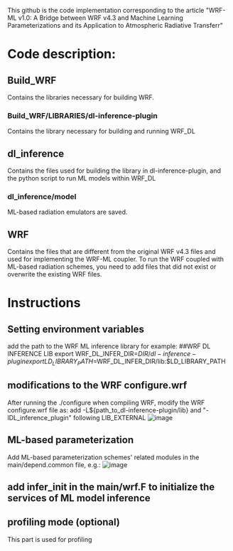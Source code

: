 This github is the code implementation corresponding to the article "WRF-ML v1.0: A Bridge between WRF v4.3 and Machine Learning Parameterizations and its Application to Atmospheric Radiative Transferr"

# Code description:

## Build_WRF
Contains the libraries necessary for building WRF.

### Build_WRF/LIBRARIES/dl-inference-plugin
Contains the library necessary for building and running WRF_DL

## dl_inference
Contains the files used for building the library in dl-inference-plugin, and the python script to run ML models within WRF_DL

### dl_inference/model
ML-based radiation emulators are saved.

## WRF
Contains the files that are different from the original WRF v4.3 files and used for implementing the WRF-ML coupler.
To run the WRF coupled with ML-based radiation schemes, you need to add files that did not exist or overwrite the existing WRF files.

# Instructions
 
## Setting environment variables 

add the path to the WRF ML inference library
for example:
##WRF DL INFERENCE LIB
export WRF_DL_INFER_DIR=$DIR/dl-inference-plugin
export LD_LIBRARY_PATH=$WRF_DL_INFER_DIR/lib:$LD_LIBRARY_PATH

## modifications to the WRF configure.wrf
After running the ./configure when compiling WRF, modify the WRF configure.wrf file as:
add -L${path_to_dl-inference-plugin/lib} and "-lDL_inference_plugin" following LIB_EXTERNAL
![image](https://user-images.githubusercontent.com/65062130/191700283-f77a6391-f235-4273-a781-2eeec20f4b92.png)

## ML-based parameterization
Add ML-based parameterization schemes' related modules in the main/depend.common file, e.g.:
![image](https://user-images.githubusercontent.com/65062130/191700851-6d6c7a49-fd67-4257-ae4f-7ecff99698f3.png)

## add infer_init in the main/wrf.F to initialize the services of ML model inference

## profiling mode (optional)
This part is used for profiling






